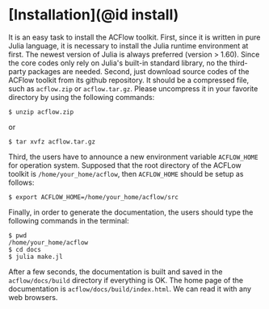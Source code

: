 # [Installation](@id install)

It is an easy task to install the ACFlow toolkit. First, since it is written in pure Julia language, it is necessary to install the Julia runtime environment at first. The newest version of Julia is always preferred (version > 1.60). Since the core codes only rely on Julia's built-in standard library, no the third-party packages are needed. Second, just download source codes of the ACFlow toolkit from its github repository. It should be a compressed file, such as `acflow.zip` or `acflow.tar.gz`. Please uncompress it in your favorite directory by using the following commands:

```shell
$ unzip acflow.zip
```
or

```shell
$ tar xvfz acflow.tar.gz
```

Third, the users have to announce a new environment variable `ACFLOW_HOME` for operation system. Supposed that the root directory of the ACFLow toolkit is `/home/your_home/acflow`, then `ACFLOW_HOME` should be setup as follows:

```shell
$ export ACFLOW_HOME=/home/your_home/acflow/src
```

Finally, in order to generate the documentation, the users should type the following commands in the terminal:

```shell
$ pwd
/home/your_home/acflow
$ cd docs
$ julia make.jl
```

After a few seconds, the documentation is built and saved in the `acflow/docs/build` directory if everything is OK. The home page of the documentation is `acflow/docs/build/index.html`. We can read it with any web browsers.